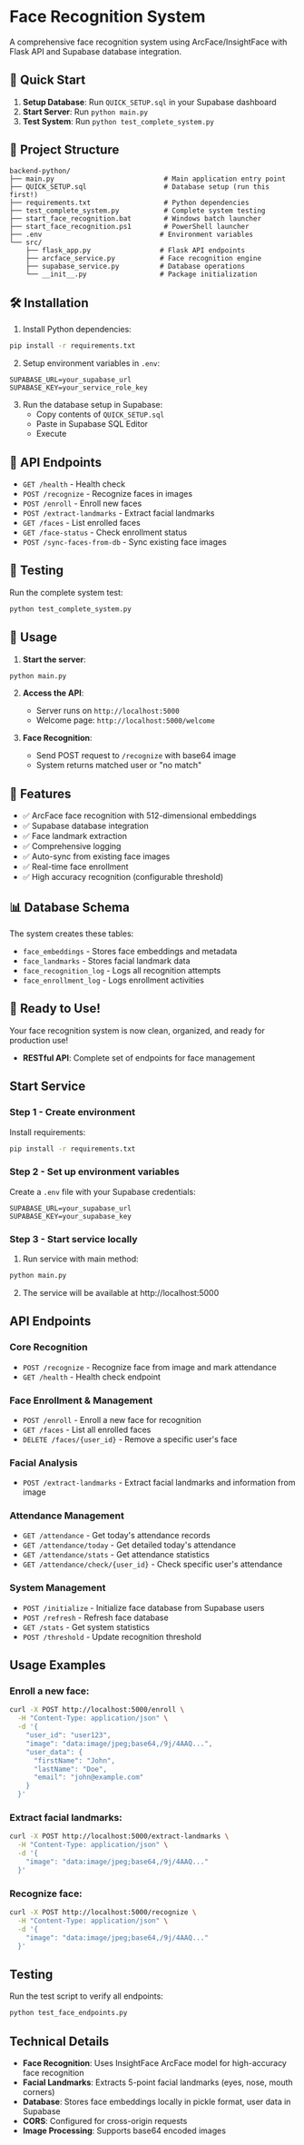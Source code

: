 # Face Recognition System

A comprehensive face recognition system using ArcFace/InsightFace with Flask API and Supabase database integration.

## 🚀 Quick Start

1. **Setup Database**: Run `QUICK_SETUP.sql` in your Supabase dashboard
2. **Start Server**: Run `python main.py`
3. **Test System**: Run `python test_complete_system.py`

## 📁 Project Structure

```
backend-python/
├── main.py                           # Main application entry point
├── QUICK_SETUP.sql                   # Database setup (run this first!)
├── requirements.txt                  # Python dependencies
├── test_complete_system.py           # Complete system testing
├── start_face_recognition.bat        # Windows batch launcher
├── start_face_recognition.ps1        # PowerShell launcher
├── .env                             # Environment variables
└── src/
    ├── flask_app.py                 # Flask API endpoints
    ├── arcface_service.py           # Face recognition engine
    ├── supabase_service.py          # Database operations
    └── __init__.py                  # Package initialization
```

## 🛠 Installation

1. Install Python dependencies:
```bash
pip install -r requirements.txt
```

2. Setup environment variables in `.env`:
```
SUPABASE_URL=your_supabase_url
SUPABASE_KEY=your_service_role_key
```

3. Run the database setup in Supabase:
   - Copy contents of `QUICK_SETUP.sql`
   - Paste in Supabase SQL Editor
   - Execute

## 🎯 API Endpoints

- `GET /health` - Health check
- `POST /recognize` - Recognize faces in images
- `POST /enroll` - Enroll new faces
- `POST /extract-landmarks` - Extract facial landmarks
- `GET /faces` - List enrolled faces
- `GET /face-status` - Check enrollment status
- `POST /sync-faces-from-db` - Sync existing face images

## 🧪 Testing

Run the complete system test:
```bash
python test_complete_system.py
```

## 🚀 Usage

1. **Start the server**:
```bash
python main.py
```

2. **Access the API**:
   - Server runs on `http://localhost:5000`
   - Welcome page: `http://localhost:5000/welcome`

3. **Face Recognition**:
   - Send POST request to `/recognize` with base64 image
   - System returns matched user or "no match"

## 🔧 Features

- ✅ ArcFace face recognition with 512-dimensional embeddings
- ✅ Supabase database integration
- ✅ Face landmark extraction
- ✅ Comprehensive logging
- ✅ Auto-sync from existing face images
- ✅ Real-time face enrollment
- ✅ High accuracy recognition (configurable threshold)

## 📊 Database Schema

The system creates these tables:
- `face_embeddings` - Stores face embeddings and metadata
- `face_landmarks` - Stores facial landmark data
- `face_recognition_log` - Logs all recognition attempts
- `face_enrollment_log` - Logs enrollment activities

## 🎉 Ready to Use!

Your face recognition system is now clean, organized, and ready for production use!
- **RESTful API**: Complete set of endpoints for face management

## Start Service

### Step 1 - Create environment

Install requirements:

```bash
pip install -r requirements.txt
```

### Step 2 - Set up environment variables

Create a `.env` file with your Supabase credentials:

```env
SUPABASE_URL=your_supabase_url
SUPABASE_KEY=your_supabase_key
```

### Step 3 - Start service locally

1. Run service with main method:

```bash
python main.py
```

2. The service will be available at http://localhost:5000

## API Endpoints

### Core Recognition
- `POST /recognize` - Recognize face from image and mark attendance
- `GET /health` - Health check endpoint

### Face Enrollment & Management
- `POST /enroll` - Enroll a new face for recognition
- `GET /faces` - List all enrolled faces
- `DELETE /faces/{user_id}` - Remove a specific user's face

### Facial Analysis
- `POST /extract-landmarks` - Extract facial landmarks and information from image

### Attendance Management
- `GET /attendance` - Get today's attendance records
- `GET /attendance/today` - Get detailed today's attendance
- `GET /attendance/stats` - Get attendance statistics
- `GET /attendance/check/{user_id}` - Check specific user's attendance

### System Management
- `POST /initialize` - Initialize face database from Supabase users
- `POST /refresh` - Refresh face database
- `GET /stats` - Get system statistics
- `POST /threshold` - Update recognition threshold

## Usage Examples

### Enroll a new face:
```bash
curl -X POST http://localhost:5000/enroll \
  -H "Content-Type: application/json" \
  -d '{
    "user_id": "user123",
    "image": "data:image/jpeg;base64,/9j/4AAQ...",
    "user_data": {
      "firstName": "John",
      "lastName": "Doe",
      "email": "john@example.com"
    }
  }'
```

### Extract facial landmarks:
```bash
curl -X POST http://localhost:5000/extract-landmarks \
  -H "Content-Type: application/json" \
  -d '{
    "image": "data:image/jpeg;base64,/9j/4AAQ..."
  }'
```

### Recognize face:
```bash
curl -X POST http://localhost:5000/recognize \
  -H "Content-Type: application/json" \
  -d '{
    "image": "data:image/jpeg;base64,/9j/4AAQ..."
  }'
```

## Testing

Run the test script to verify all endpoints:

```bash
python test_face_endpoints.py
```

## Technical Details

- **Face Recognition**: Uses InsightFace ArcFace model for high-accuracy face recognition
- **Facial Landmarks**: Extracts 5-point facial landmarks (eyes, nose, mouth corners)
- **Database**: Stores face embeddings locally in pickle format, user data in Supabase
- **CORS**: Configured for cross-origin requests
- **Image Processing**: Supports base64 encoded images
